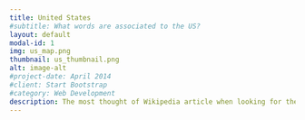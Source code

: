 ```yaml
---
title: United States
#subtitle: What words are associated to the US?
layout: default
modal-id: 1
img: us_map.png
thumbnail: us_thumbnail.png
alt: image-alt
#project-date: April 2014
#client: Start Bootstrap
#category: Web Development
description: The most thought of Wikipedia article when looking for the United States is *Baker Island*, which is an uninhabited island that is indeed part of the United States and lies in the time zone UTC-12:00, which means it will be the last place on Earth to experience the end of this day and say good night! The second biggest word is *American Samoa*. It is another atoll that is known as the southernmost territory of the United States. <br><br> We see that some words can be reattached to the cultural tradition of the country, as the typical American citizen (according to Wikipedia of course) eats *Domesticated Turkey* on Thanksgiving and watches *Football* during the Super Bowl on TV, between two commercial *Advertisements* while drinking their *Beer*. <br><br> As the country with most centrality, the United States has a large panel of words, spanning from music, with *Igor Stravinsky* that spent his last thirty years in the US (and there became involved in film music production, such as the Fantasia movie!) to science with the *Hubble Space Telescope* and *Albert Einstein* that emigrated there fleeing the Second World War. We can also notice historical events, such as the Vietnam war, the Cold war and WWII, that might be hidden under the words *Vietnam*, *Soviet Union* and *Japan*, and even the foreign policy is conveyed through *Israel*, which is a <a href="https://en.wikipedia.org/wiki/Israel%E2%80%93United_States_relations">strategic ally</a> of the US in the Middle East.<br> The map of words might even teach you some facts. For instance, Whale might be there because <a href="https://en.wikipedia.org/wiki/Whaling_in_the_United_States#Peak">whaling</a> was a big industry in the United States in the 19th century, as whale oil was the primary lubricant for machinery, therefore in much need during the Industrial Revolution, before being replaced by petroleum lubricants.
---
```

